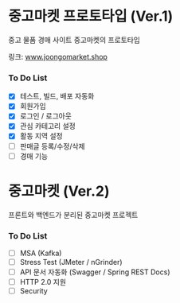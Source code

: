 # 중고마켓 프로토타입 (Ver.1)
중고 물품 경매 사이트 중고마켓의 프로토타입

링크: www.joongomarket.shop

### To Do List
- [x] 테스트, 빌드, 배포 자동화
- [x] 회원가입
- [x] 로그인 / 로그아웃
- [x] 관심 카테고리 설정
- [x] 활동 지역 설정
- [ ] 판매글 등록/수정/삭제
- [ ] 경매 기능

# 중고마켓 (Ver.2)
프론트와 백엔드가 분리된 중고마켓 프로젝트
### To Do List
- [ ] MSA (Kafka)
- [ ] Stress Test (JMeter / nGrinder)
- [ ] API 문서 자동화 (Swagger / Spring REST Docs)
- [ ] HTTP 2.0 지원
- [ ] Security
